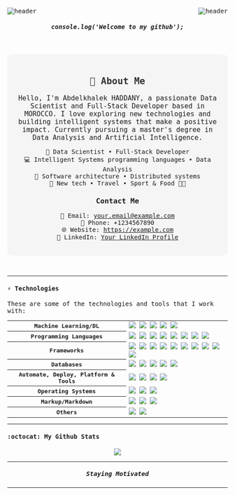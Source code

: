 <samp>
<div style="display: flex; justify-content:space-between; align-items: center; margin-top: 20px; text-align:center; width:100%">
  <img width:100px height:100px src="https://png.pngtree.com/png-vector/20230321/ourmid/pngtree-artificial-intelligence-blue-illustration-png-image_6654955.png?e=1706140800&v=beta&t=gc5Z935RfYbohKwaXk4YLVYHccTkLiFPumaYbunhowc" alt="header"/>

  <img width:100px height:100px src="https://png.pngtree.com/png-vector/20230321/ourmid/pngtree-artificial-intelligence-robot-illustration-png-image_6654937.png?e=1706140800&v=beta&t=gc5Z935RfYbohKwaXk4YLVYHccTkLiFPumaYbunhowc" alt="header"/>
</div>


<p align="center">
  <h5 align="center">console.log('Welcome to my github');</h5>
</p>

<!-- Personal Information -->
<br>
<br>
<div style="text-align:center; padding: 20px; border-radius: 10px; background-color: #f5f5f5;">
  <h2 style="color: #333;">👋 About Me</h2>
  <p style="font-size: 1.1em;">Hello, I'm Abdelkhalek HADDANY, a passionate Data Scientist and Full-Stack Developer based in MOROCCO. I love exploring new technologies and building intelligent systems that make a positive impact. Currently pursuing a master's degree in Data Analysis and Artificial Intelligence.</p>
  
  <ul style="list-style-type: none; padding: 0;">
    <li>💼 Data Scientist • Full-Stack Developer</li>
    <li>💻 Intelligent Systems programming languages • Data Analysis </li>
    <li>📖 Software architecture • Distributed systems</li>
    <li>🐾 New tech • Travel • Sport & Food 🐤🐥</li>
  </ul>
  
  <h3>Contact Me</h3>
  <ul style="list-style-type: none; padding: 0;">
    <li>📧 Email: <a href="mailto:your.email@example.com">your.email@example.com</a></li>
    <li>📱 Phone: +1234567890</li>
    <li>🌐 Website: <a href="https://example.com">https://example.com</a></li>
    <li>📑 LinkedIn: <a href="https://www.linkedin.com/in/your-profile/">Your LinkedIn Profile</a></li>
  </ul>
</div>
        
<br>
<br>
        
      
        
---


#### ⚡ Technologies

These are some of the technologies and tools that I work with:

<table style="width:100%">
  <tr>
    <th>Machine Learning/DL</th>
    <td>
      <img src="https://img.shields.io/badge/Keras-%23D00000.svg?style=for-the-badge&logo=Keras&logoColor=white" />
      <img src="https://img.shields.io/badge/TensorFlow-%23FF6F00.svg?style=for-the-badge&logo=TensorFlow&logoColor=white" />
      <img src="https://img.shields.io/badge/scikit--learn-%23F7931E.svg?style=for-the-badge&logo=scikit-learn&logoColor=white" />
      <img src="https://img.shields.io/badge/Matplotlib-%9FF7931E.svg?style=for-the-badge&logo=chart&logoColor=white" />
      <img src="https://img.shields.io/badge/Hadoop-%230A0FFF.svg?style=for-the-badge&logo=apache&logoColor=white" />
    </td>
  </tr>
  <tr>
    <th>Programming Languages</th>
    <td>
      <img src="https://img.shields.io/badge/-Python-ffff47?style=for-the-badge&logo=python" />
      <img src="https://img.shields.io/badge/-PHP-grey?style=for-the-badge&logo=php" />
      <img src="https://img.shields.io/badge/-Java-007396?style=for-the-badge&logo=java" />
      <img src="https://img.shields.io/badge/-javascript-F0DB4F?style=for-the-badge&logo=javascript&logoColor=black" />
      <img src="https://img.shields.io/badge/-C-00599c?style=for-the-badge&logo=c%2B%2B&logoColor=Crayola" />
      <img src="https://img.shields.io/badge/-C++-787CB5?style=for-the-badge&logo=c%2B%2B&logoColor=Crayola" />
      <img src="https://img.shields.io/badge/-DART-700CB5?style=for-the-badge&logo=c%2B%2B&logoColor=white" />
      <img src="https://img.shields.io/badge/-SCSS-ed960b?style=for-the-badge&logo=c%2B%2B&logoColor=White" />
    </td>
  </tr>
  <tr>
    <th>Frameworks</th>
    <td>
      <img src="https://img.shields.io/badge/Laravel-black.svg?&style=for-the-badge&logo=laravel&logoColor=orange" />
      <img src="https://img.shields.io/badge/Spring_Boot-grey.svg?&style=for-the-badge&logo=spring-boot&logoColor=light-green" />
      <img src="https://img.shields.io/badge/Django-black.svg?&style=for-the-badge&logo=django&logoColor=white" />
      <img src="https://img.shields.io/badge/NodeJs-grey.svg?&style=for-the-badge&logo=node-js&logoColor=green" />
      <img src="https://img.shields.io/badge/Express-grey.svg?&style=for-the-badge&logo=express&logoColor=green" />
      <img src="https://img.shields.io/badge/Flutter-grey.svg?&style=for-the-badge&logo=flutter&logoColor=blue" />
      <img src="https://img.shields.io/badge/angular-%23DD0031.svg?style=for-the-badge&logo=angular&logoColor=white" />
      <img src="https://img.shields.io/badge/vue-js-green.svg?style=for-the-badge&logo=vue-js&logoColor=white" />
      <img src="https://img.shields.io/badge/react-blue.svg?style=for-the-badge&logo=react&logoColor=white" />
      <img src="https://img.shields.io/badge/bootstrap-%238511FA.svg?style=for-the-badge&logo=bootstrap&logoColor=white">
    </td>
  </tr>
  <tr>
    <th>Databases</th>
    <td>
      <img src="https://img.shields.io/badge/-MySQL-4479A1?style=for-the-badge&logo=mysql&logoColor=white" />
      <img src="https://img.shields.io/badge/-MongoDB-black?style=for-the-badge&logo=mongodb" />
      <img src="https://img.shields.io/badge/Cassandra-%231287B1.svg?style=for-the-badge&logo=apache-cassandra&logoColor=white" />
      <img src="https://img.shields.io/badge/Hbase-%f21287B1.svg?style=for-the-badge&logo=Hbase&logoColor=white" />
      <img src="https://img.shields.io/badge/Neo4j-%afc287B1.svg?style=for-the-badge&logo=Neo4j&logoColor=white" />
    </td>
  </tr>
  <tr>
    <th>Automate, Deploy, Platform & Tools</th>
    <td>
      <img src="https://img.shields.io/badge/-Docker-2496ED?style=for-the-badge&logo=docker&logoColor=white" />
      <!-- <img src="https://img.shields.io/badge/-Jenkins-DC382D?style=flat-square&logo=jenkins&logoColor=white" /> -->
      <img src="https://img.shields.io/badge/-Git-black?style=for-the-badge&logo=git" /> 
      <img src="https://img.shields.io/badge/nginx%20-%23009639.svg?&style=for-the-badge&logo=nginx&logoColor=white" /> 
      <img src="https://img.shields.io/badge/-GitHub-181717?style=for-the-badge&logo=github" />
    </td>
  </tr>
  <tr>
    <th>Operating Systems</th>
    <td>
      <img src="https://img.shields.io/badge/Linux-FCC624?style=for-the-badge&logo=linux&logoColor=black" />
      <img src="https://img.shields.io/badge/Windows-0078D6?style=for-the-badge&logo=windows&logoColor=white" />
      <img src="https://img.shields.io/badge/mac%20os-000000.svg?&style=for-the-badge&logo=apple&logoColor=white" />
    </td>
  </tr>
  <tr>
    <th>Markup/Markdown</th>
    <td>
      <img src="https://img.shields.io/badge/-HTML5-E34F26?style=for-the-badge&logo=html5&logoColor=white" />
      <img src="https://img.shields.io/badge/Markdown-%23000000.svg?&style=for-the-badge&logo=markdown&logoColor=white" />
      <img src="https://img.shields.io/badge/-CSS3-1572B6?style=for-the-badge&logo=css3" />
    </td>
  </tr>
  <tr>
    <th>Others</th>
    <td>
      <img src="https://img.shields.io/badge/jira-%230A0FFF.svg?style=for-the-badge&logo=jira&logoColor=white" />
      <img src="https://img.shields.io/badge/Trello-%23026AA7.svg?style=for-the-badge&logo=Trello&logoColor=white" />
    </td>
  </tr>
  
</table>








---

#### :octocat:  My Github Stats

<p align="center">
<a href="https://github.com/abdelkhalek-haddany">
  <img align="center" src="https://github-readme-streak-stats.herokuapp.com/?user=abdelkhalek-haddany&theme=algolia#version3" />
</a>
</p>



---

<p align="center">
  <h5 align="center"> Staying Motivated </h5>
</p>



---

</samp>
